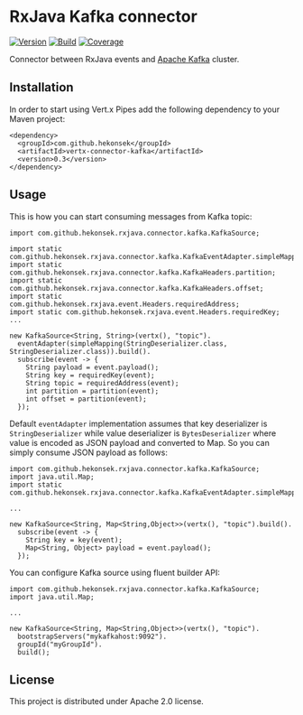 # RxJava Kafka connector

[![Version](https://img.shields.io/badge/RxJava%20Connector%20Kafka-0.3-blue.svg)](https://github.com/hekonsek/rxjava-connector-kafka/releases)
[![Build](https://api.travis-ci.org/hekonsek/rxjava-connector-kafka.svg)](https://travis-ci.org/hekonsek/rxjava-connector-kafka)
[![Coverage](https://sonarcloud.io/api/badges/measure?key=com.github.hekonsek%3Arxjava-connector-kafka&metric=coverage)](https://sonarcloud.io/component_measures?id=com.github.hekonsek%3Arxjava-connector-kafka&metric=coverage)

Connector between RxJava events and [Apache Kafka](https://kafka.apache.org) cluster.

## Installation

In order to start using Vert.x Pipes add the following dependency to your Maven project:

    <dependency>
      <groupId>com.github.hekonsek</groupId>
      <artifactId>vertx-connector-kafka</artifactId>
      <version>0.3</version>
    </dependency>

## Usage

This is how you can start consuming messages from Kafka topic:

```
import com.github.hekonsek.rxjava.connector.kafka.KafkaSource;

import static com.github.hekonsek.rxjava.connector.kafka.KafkaEventAdapter.simpleMapping;
import static com.github.hekonsek.rxjava.connector.kafka.KafkaHeaders.partition;
import static com.github.hekonsek.rxjava.connector.kafka.KafkaHeaders.offset;
import static com.github.hekonsek.rxjava.event.Headers.requiredAddress;
import static com.github.hekonsek.rxjava.event.Headers.requiredKey;
...

new KafkaSource<String, String>(vertx(), "topic").
  eventAdapter(simpleMapping(StringDeserializer.class, StringDeserializer.class)).build().
  subscribe(event -> {
    String payload = event.payload();
    String key = requiredKey(event);
    String topic = requiredAddress(event);
    int partition = partition(event);
    int offset = partition(event);
  });
```

Default `eventAdapter` implementation assumes that key deserializer is `StringDeserializer` while value
deserializer is `BytesDeserializer` where value is encoded as JSON payload and converted to Map. So you can simply
consume JSON payload as follows: 

```
import com.github.hekonsek.rxjava.connector.kafka.KafkaSource;
import java.util.Map;
import static com.github.hekonsek.rxjava.connector.kafka.KafkaEventAdapter.simpleMapping;

...

new KafkaSource<String, Map<String,Object>>(vertx(), "topic").build().
  subscribe(event -> {
    String key = key(event);
    Map<String, Object> payload = event.payload();
  });
```

You can configure Kafka source using fluent builder API:

```
import com.github.hekonsek.rxjava.connector.kafka.KafkaSource;
import java.util.Map;

...

new KafkaSource<String, Map<String,Object>>(vertx(), "topic").
  bootstrapServers("mykafkahost:9092").
  groupId("myGroupId").
  build();
```

## License

This project is distributed under Apache 2.0 license.